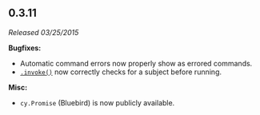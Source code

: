 ## 0.3.11

*Released 03/25/2015*

**Bugfixes:**

- Automatic command errors now properly show as errored commands.
- [`.invoke()`](/api/commands/invoke) now correctly checks for a subject before running.

**Misc:**

- `cy.Promise` (Bluebird) is now publicly available.



